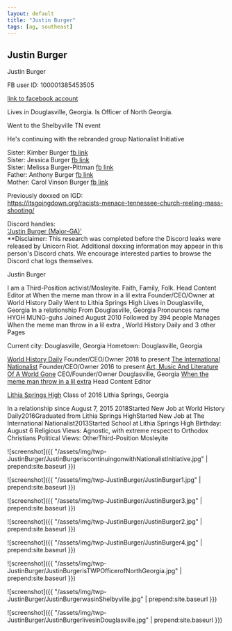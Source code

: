 ```yaml
---
layout: default
title: "Justin Burger"
tags: [ag, southeast]
---
```



## Justin Burger
Justin BurgerFB user ID: 100001385453505[link to facebook account](https://www.facebook.com/100001385453505)Lives in Douglasville, Georgia. Is Officer of North Georgia.Went to the Shelbyville TN eventHe's continuing with the rebranded group Nationalist InitiativeSister: Kimber Burger [fb link](https://www.facebook.com/100000477250552)  Sister: Jessica Burger [fb link](https://www.facebook.com/100000137089294)  Sister: Melissa Burger-Pittman [fb link](https://www.facebook.com/100001423866380)  Father: Anthony Burger [fb link](https://www.facebook.com/100002561461509)  Mother: Carol Vinson Burger [fb link](https://www.facebook.com/1279387820)  Previously doxxed on IGD:  https://itsgoingdown.org/racists-menace-tennessee-church-reeling-mass-shooting/Discord handles:  ['Justin Burger (Major-GA)'](https://discordleaks.unicornriot.ninja/discord/user/2104)  **Disclaimer: This research was completed before the Discord leaks were released by Unicorn Riot. Additional doxxing information may appear in this person's Discord chats. We encourage interested parties to browse the Discord chat logs themselves.


 Justin Burger


 I am a Third-Position activist/Mosleyite. Faith, Family, Folk. Head Content Editor at When the meme man throw in a lil extra Founder/CEO/Owner at World History Daily Went to Lithia Springs High Lives in Douglasville, Georgia In a relationship From Douglasville, Georgia Pronounces name HYOH MUNG-guhs Joined August 2010 Followed by 394 people Manages When the meme man throw in a lil extra , World History Daily and 3 other Pages

Current city: Douglasville, Georgia
Hometown: Douglasville, Georgia

[World History Daily](https://www.facebook.com/WorldHistoryDaily/) Founder/CEO/Owner  2018 to present
[The International Nationalist](https://www.facebook.com/TheRadicalNationalist/) Founder/CEO/Owner  2016 to present
[Art, Music And Literature Of A World Gone](https://www.facebook.com/Art-Music-And-Literature-Of-A-World-Gone-1714275405568376/) CEO/Founder/Owner  Douglasville, Georgia
[When the meme man throw in a lil extra](https://www.facebook.com/TheDankMemeMan/) Head Content Editor

[Lithia Springs High](https://www.facebook.com/pages/Lithia-Springs-High/111978985486397) Class of 2016  Lithia Springs, Georgia

In a relationship since August 7, 2015
2018Started New Job at World History Daily2016Graduated from Lithia Springs HighStarted New Job at The International Nationalist2013Started School at Lithia Springs High
Birthday: August 6
Religious Views: Agnostic, with extreme respect to Orthodox Christians
Political Views: OtherThird-Position Mosleyite






![screenshot]({{ "/assets/img/twp-JustinBurger/JustinBurgeriscontinuingonwithNationalistInitiative.jpg" | prepend:site.baseurl }})


![screenshot]({{ "/assets/img/twp-JustinBurger/JustinBurger1.jpg" | prepend:site.baseurl }})


![screenshot]({{ "/assets/img/twp-JustinBurger/JustinBurger3.jpg" | prepend:site.baseurl }})


![screenshot]({{ "/assets/img/twp-JustinBurger/JustinBurger2.jpg" | prepend:site.baseurl }})


![screenshot]({{ "/assets/img/twp-JustinBurger/JustinBurger4.jpg" | prepend:site.baseurl }})


![screenshot]({{ "/assets/img/twp-JustinBurger/JustinBurgerisTWPOfficerofNorthGeorgia.jpg" | prepend:site.baseurl }})


![screenshot]({{ "/assets/img/twp-JustinBurger/JustinBurgerwasinShelbyville.jpg" | prepend:site.baseurl }})


![screenshot]({{ "/assets/img/twp-JustinBurger/JustinBurgerlivesinDouglasville.jpg" | prepend:site.baseurl }})